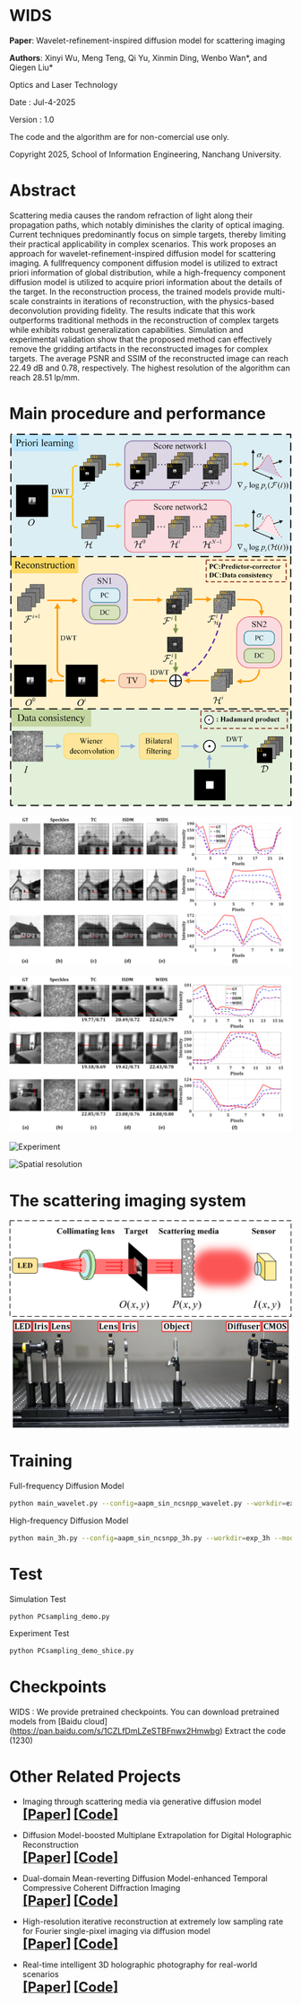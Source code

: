 # WIDS

**Paper**: Wavelet-refinement-inspired diffusion model for scattering imaging

**Authors**: Xinyi Wu, Meng Teng, Qi Yu, Xinmin Ding, Wenbo Wan*, and Qiegen Liu*   

Optics and Laser Technology     

Date : Jul-4-2025 

Version : 1.0  

The code and the algorithm are for non-comercial use only. 

Copyright 2025, School of Information Engineering, Nanchang University.  

# Abstract
Scattering media causes the random refraction of light along their propagation paths, which notably diminishes the clarity of optical imaging. Current techniques predominantly focus on simple targets, thereby limiting their practical applicability in complex scenarios. This work proposes an approach for wavelet-refinement-inspired diffusion model for scattering imaging. A fullfrequency component diffusion model is utilized to extract priori information of global distribution, while a high-frequency component diffusion model is utilized to acquire priori information about the details of the target. In the reconstruction process, the trained models provide multi-scale constraints in iterations of reconstruction, with the physics-based deconvolution providing fidelity. The results indicate that this work outperforms traditional methods in the reconstruction of complex targets while exhibits robust generalization capabilities. Simulation and experimental validation show that the proposed method can effectively remove the gridding artifacts in the reconstructed images for complex targets. The average PSNR and SSIM of the reconstructed image can reach 22.49 dB and 0.78, respectively. The highest resolution of the algorithm can reach 28.51 lp/mm.

# Main procedure and performance
![Flowchart of WIDS](/Figures/4.png "Main procedure and performance")

![Simulation](/Figures/2.png "Main procedure and performance")

![Simulation_crossdata](/Figures/1.png "Main procedure and performance")

![Experiment](/Figures/5.png "Main procedure and performance")

![Spatial resolution](/Figures/3.png "Main procedure and performance")

# The scattering imaging system
![Structural diagram](/Figures/7.png "Optical system configuration")
![Imaging system](/Figures/6.png "Optical system configuration")

# Training
Full-frequency Diffusion Model
```bash
python main_wavelet.py --config=aapm_sin_ncsnpp_wavelet.py --workdir=exp_wavelet --mode=train --eval_folder=result
```

High-frequency Diffusion Model 
```bash
python main_3h.py --config=aapm_sin_ncsnpp_3h.py --workdir=exp_3h --mode=train --eval_folder=result
```
# Test
Simulation Test
```bash
python PCsampling_demo.py
```
Experiment Test
```bash
python PCsampling_demo_shice.py
```
# Checkpoints
WIDS : We provide pretrained checkpoints. You can download pretrained models from [Baidu cloud] (https://pan.baidu.com/s/1CZLfDmLZeSTBFnwx2Hmwbg) Extract the code (1230)

# Other Related Projects
  * Imaging through scattering media via generative diffusion model  
[<font size=5>**[Paper]**</font>](https://pubs.aip.org/aip/apl/article/124/5/051101/3176612/Imaging-through-scattering-media-via-generative )   [<font size=5>**[Code]**</font>](https://github.com/yqx7150/ISDM)

  * Diffusion Model-boosted Multiplane Extrapolation for Digital Holographic Reconstruction  
[<font size=5>**[Paper]**</font>](https://doi.org/10.1364/OE.531147)   [<font size=5>**[Code]**</font>](https://github.com/yqx7150/DMEDH)    

  * Dual-domain Mean-reverting Diffusion Model-enhanced Temporal Compressive Coherent Diffraction Imaging  
[<font size=5>**[Paper]**</font>](https://doi.org/10.1364/OE.517567)   [<font size=5>**[Code]**</font>](https://github.com/yqx7150/DMDTC)
  
  * High-resolution iterative reconstruction at extremely low sampling rate for Fourier single-pixel imaging via diffusion model  
[<font size=5>**[Paper]**</font>](https://doi.org/10.1364/OE.510692)   [<font size=5>**[Code]**</font>](https://github.com/yqx7150/FSPI-DM)

  * Real-time intelligent 3D holographic photography for real-world scenarios  
[<font size=5>**[Paper]**</font>](https://doi.org/10.1364/OE.529107)   [<font size=5>**[Code]**</font>](https://github.com/yqx7150/Intelligent-3D-holography)

